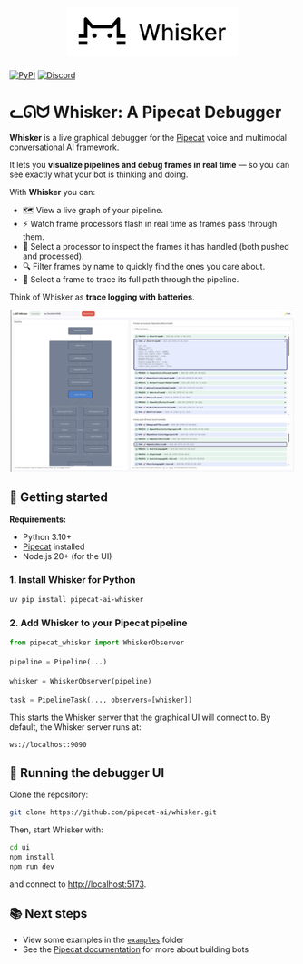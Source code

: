 <h1><div align="center">
 <img alt="whisker" width="300px" height="auto" src="https://github.com/pipecat-ai/whisker/raw/refs/heads/main/whisker.png">
</div></h1>

[![PyPI](https://img.shields.io/pypi/v/pipecat-ai-whisker)](https://pypi.org/project/pipecat-ai-whisker) [![Discord](https://img.shields.io/discord/1239284677165056021)](https://discord.gg/pipecat)

# ᓚᘏᗢ Whisker: A Pipecat Debugger

**Whisker** is a live graphical debugger for the [Pipecat](https://github.com/pipecat-ai/pipecat) voice and multimodal conversational AI framework.

It lets you **visualize pipelines and debug frames in real time** — so you can see exactly what your bot is thinking and doing.

With **Whisker** you can:

- 🗺️ View a live graph of your pipeline.
- ⚡ Watch frame processors flash in real time as frames pass through them.
- 📌 Select a processor to inspect the frames it has handled (both pushed and processed).
- 🔍 Filter frames by name to quickly find the ones you care about.
- 🧵 Select a frame to trace its full path through the pipeline.

Think of Whisker as **trace logging with batteries**.

<p align="center"><img src="whisker-image.png" alt="Whisker" width="500"/></p>

## 🧭 Getting started

**Requirements:**

* Python 3.10+
* [Pipecat](https://github.com/pipecat-ai/pipecat) installed
* Node.js 20+ (for the UI)

### 1. Install Whisker for Python

```bash
uv pip install pipecat-ai-whisker
```

### 2. Add Whisker to your Pipecat pipeline

```python
from pipecat_whisker import WhiskerObserver

pipeline = Pipeline(...)

whisker = WhiskerObserver(pipeline)

task = PipelineTask(..., observers=[whisker])
```

This starts the Whisker server that the graphical UI will connect to. By default, the Whisker server runs at:

```
ws://localhost:9090
```

## 🚀 Running the debugger UI

Clone the repository:

```bash
git clone https://github.com/pipecat-ai/whisker.git
```

Then, start Whisker with:

```bash
cd ui
npm install
npm run dev
```

and connect to [http://localhost:5173](http://localhost:5173).

## 📚 Next steps

* View some examples in the [`examples`](pipecat/examples/) folder
* See the [Pipecat documentation](https://docs.pipecat.ai) for more about building bots

